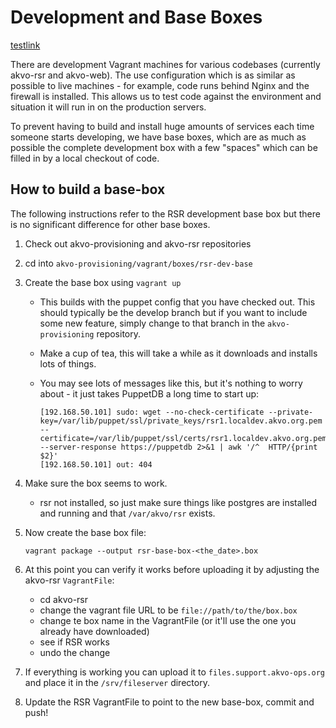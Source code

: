 # Development and Base Boxes

[testlink](../../vagrant/boxes/rsr-dev-base)

There are development Vagrant machines for various codebases (currently akvo-rsr and akvo-web). The use configuration which is as similar as possible to live machines - for example, code runs behind Nginx and the firewall is installed. This allows us to test code against the environment and situation it will run in on the production servers.

To prevent having to build and install huge amounts of services each time someone starts developing, we have base boxes, which are as much as possible the complete development box with a few "spaces" which can be filled in by a local checkout of code.


## How to build a base-box

The following instructions refer to the RSR development base box but there is no significant difference for other base boxes.

1. Check out akvo-provisioning and akvo-rsr repositories
1. cd into `akvo-provisioning/vagrant/boxes/rsr-dev-base`
1. Create the base box using `vagrant up`
   * This builds with the puppet config that you have checked out. This should typically be the develop branch but if you want to include some new feature, simply change to that branch in the `akvo-provisioning` repository.
   * Make a cup of tea, this will take a while as it downloads and installs lots of things.
   * You may see lots of messages like this, but it's nothing to worry about - it just takes PuppetDB a long time to start up:
   
		```   
       [192.168.50.101] sudo: wget --no-check-certificate --private-key=/var/lib/puppet/ssl/private_keys/rsr1.localdev.akvo.org.pem --certificate=/var/lib/puppet/ssl/certs/rsr1.localdev.akvo.org.pem --server-response https://puppetdb 2>&1 | awk '/^  HTTP/{print $2}'
       [192.168.50.101] out: 404
		```

1. Make sure the box seems to work.
   * rsr not installed, so just make sure things like postgres are installed and running and that `/var/akvo/rsr` exists.
   
1. Now create the base box file: 

      ```vagrant package --output rsr-base-box-<the_date>.box```
      
1. At this point you can verify it works before uploading it by adjusting the akvo-rsr `VagrantFile`:
   * cd akvo-rsr
   * change the vagrant file URL to be `file://path/to/the/box.box`
   * change te box name in the VagrantFile (or it'll use the one you already have downloaded)
   * see if RSR works
   * undo the change
   
1. If everything is working you can upload it to `files.support.akvo-ops.org` and place it in the `/srv/fileserver` directory.
1. Update the RSR VagrantFile to point to the new base-box, commit and push!